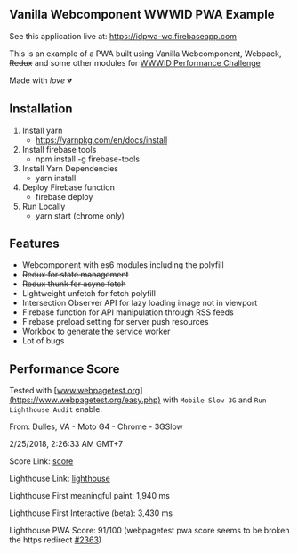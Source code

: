 ## Vanilla Webcomponent WWWID PWA Example

See this application live at: https://idpwa-wc.firebaseapp.com

This is an example of a PWA built using Vanilla Webcomponent, Webpack, ~~Redux~~ and some other modules for [WWWID Performance Challenge](https://medium.com/wwwid/tantangan-web-developer-untuk-membuat-aplikasi-web-bisa-digunakan-kurang-dari-5-detik-70bb7431741d)

Made with _love_ 💔


## Installation

1. Install yarn
    * https://yarnpkg.com/en/docs/install
2. Install firebase tools
    * npm install -g firebase-tools
3. Install Yarn Dependencies
    * yarn install
4. Deploy Firebase function
    * firebase deploy
5. Run Locally
    * yarn start (chrome only)

## Features

- Webcomponent with es6 modules including the polyfill
- ~~Redux for state management~~
- ~~Redux thunk for async fetch~~
- Lightweight unfetch for fetch polyfill
- Intersection Observer API for lazy loading image not in viewport
- Firebase function for API manipulation through RSS feeds
- Firebase preload setting for server push resources
- Workbox to generate the service worker
- Lot of bugs

## Performance Score

Tested with [www.webpagetest.org](https://www.webpagetest.org/easy.php) with `Mobile Slow 3G` and `Run Lighthouse Audit` enable.

From: Dulles, VA - Moto G4 - Chrome - 3GSlow

2/25/2018, 2:26:33 AM GMT+7

Score Link: [score](https://www.webpagetest.org/result/180224_GY_04331286bd7e24239eb54e6e0b1e31de/)

Lighthouse Link: [lighthouse](https://www.webpagetest.org/lighthouse.php?test=180224_GY_04331286bd7e24239eb54e6e0b1e31de&run=1)

Lighthouse First meaningful paint: 1,940 ms


Lighthouse First Interactive (beta): 3,430 ms


Lighthouse PWA Score: 91/100 (webpagetest pwa score seems to be broken the https redirect [#2363](https://github.com/GoogleChrome/lighthouse/issues/2363))

